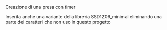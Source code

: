 Creazione di una presa con timer

Inserita anche una variante della libreria SSD1206_minimal eliminando una parte dei caratteri che non uso in questo progetto